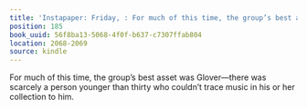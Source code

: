 ```yaml
---
title: 'Instapaper: Friday, : For much of this time, the group’s best asset was Glover—the…'
position: 185
book_uuid: 56f8ba13-5068-4f0f-b637-c7307ffab804
location: 2068-2069
source: kindle
---
```


For much of this time, the group’s best asset was Glover—there was scarcely a person younger than thirty who couldn’t trace music in his or her collection to him.